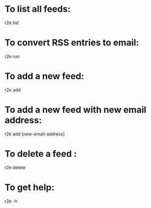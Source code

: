 # To list all feeds:

r2e list

# To convert RSS entries to email:

r2e run

# To add a new feed:

r2e add <feed-address>

# To add a new feed with new email address:

r2e add <feed-address> [new-email-address]

# To delete a feed :

r2e delete <number-of-feed-in-list>

# To get help:

r2e -h
